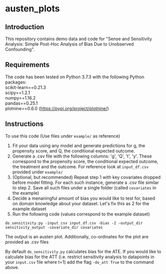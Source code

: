 # austen_plots
## Introduction
This repository contains demo data and code for "Sense and Sensitivity Analysis: Simple Post-Hoc
Analysis of Bias Due to Unobserved Confounding". 

## Requirements
The code has been tested on Python 3.7.3 with the following Python packages:  
scikit-learn==0.21.3  
scipy==1.2.1  
numpy==1.16.2  
pandas==0.25.1  
plotnine==0.6.0 (https://pypi.org/project/plotnine/)

## Instructions
To use this code (Use files under `example/` as reference)
1) Fit your data using any model and generate predictions for g, the propensity score, and Q, the conditional expected outcome.
2) Generate a .csv file with the following columns: 'g', 'Q', 't', 'y'. These correspond to the propensity score, the conditional expected outcome, the treatment and the outcome. For reference look at `input_df.csv` provided under `example/`
3) (Optional, but recommended) Repeat step 1 with key covariates dropped before model fitting. For each such instance, generate a .csv file similar to step 2. Save all such files under a single folder (called `covariates` in the example)
4) Decide a menaningful amount of bias you would like to test for, based on domain knowledge about your dataset. Let's fix this as 2 for the example dataset
5) Run the following code (values correspond to the example dataset)  

`do_sensitivity.py -input_csv input_df.csv -bias -2 -output_dir sensitivity_output -covariate_dir covariates`

The output is an austen plot. Additionally, co-ordinates for the plot are provided as .csv files

By default `do_sensitivity.py` calculates bias for the ATE. If you would like to calculate bias for the ATT (i.e. restrict sensitivity analysis to datapoints in your `input.csv` file where t=1) add the flag `-do_att True` to the command above.


